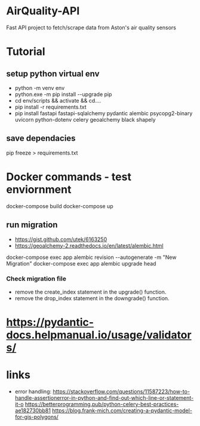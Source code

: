 # AirQuality-API
Fast API project to fetch/scrape data from Aston's air quality sensors

# Tutorial


## setup python virtual env
-   python -m venv env
-   python.exe -m pip install --upgrade pip
-   cd env/scripts && activate && cd..\..
-   pip install -r requirements.txt
-   pip install fastapi fastapi-sqlalchemy pydantic alembic psycopg2-binary uvicorn python-dotenv celery geoalchemy black shapely



## save dependacies
pip freeze > requirements.txt

# Docker commands - test enviornment
docker-compose build
docker-compose up

## run migration
- https://gist.github.com/utek/6163250
- https://geoalchemy-2.readthedocs.io/en/latest/alembic.html

docker-compose exec app alembic revision --autogenerate -m "New Migration"
docker-compose exec app alembic upgrade head

### Check migration file
- remove the create_index statement in the upgrade() function.
- remove the drop_index statement in the downgrade() function.



# https://pydantic-docs.helpmanual.io/usage/validators/
# links
- error handling: https://stackoverflow.com/questions/11587223/how-to-handle-assertionerror-in-python-and-find-out-which-line-or-statement-it-o
https://betterprogramming.pub/python-celery-best-practices-ae182730bb81
https://blog.frank-mich.com/creating-a-pydantic-model-for-gis-polygons/

